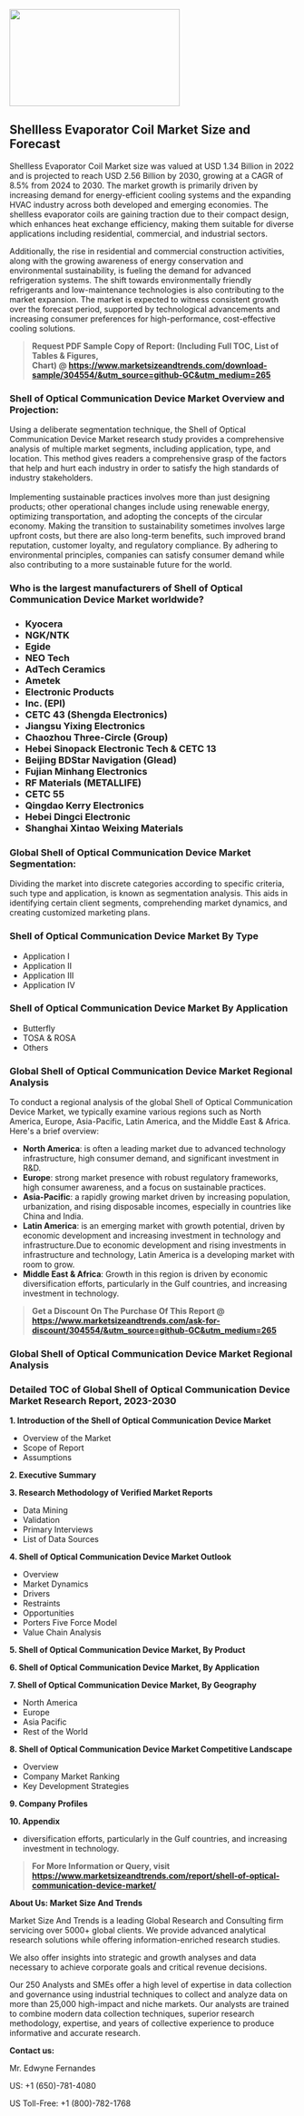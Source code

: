 <p><img class="alignnone size-medium wp-image-20088" src="https://ffe5etoiles.com/wp-content/uploads/2024/12/MST1-300x171.png" alt="" width="300" height="171" /></p><h2>Shellless Evaporator Coil Market Size and Forecast</h2><p>Shellless Evaporator Coil Market size was valued at USD 1.34 Billion in 2022 and is projected to reach USD 2.56 Billion by 2030, growing at a CAGR of 8.5% from 2024 to 2030. The market growth is primarily driven by increasing demand for energy-efficient cooling systems and the expanding HVAC industry across both developed and emerging economies. The shellless evaporator coils are gaining traction due to their compact design, which enhances heat exchange efficiency, making them suitable for diverse applications including residential, commercial, and industrial sectors.</p><p>Additionally, the rise in residential and commercial construction activities, along with the growing awareness of energy conservation and environmental sustainability, is fueling the demand for advanced refrigeration systems. The shift towards environmentally friendly refrigerants and low-maintenance technologies is also contributing to the market expansion. The market is expected to witness consistent growth over the forecast period, supported by technological advancements and increasing consumer preferences for high-performance, cost-effective cooling solutions.</p></p><blockquote id="" class=""><strong>Request PDF Sample Copy of Report: (Including Full TOC, List of Tables &amp; Figures, Chart)&nbsp;@&nbsp;<strong><a href="https://www.marketsizeandtrends.com/download-sample/304554/&utm_source=github-GC&utm_medium=265" target="_blank">https://www.marketsizeandtrends.com/download-sample/304554/&utm_source=github-GC&utm_medium=265</a></strong></strong></blockquote><h3 id="" class="">Shell of Optical Communication Device Market&nbsp;Overview and Projection:</h3><p id="" class="">Using a deliberate segmentation technique, the Shell of Optical Communication Device Market research study provides a comprehensive analysis of multiple market segments, including application, type, and location. This method gives readers a comprehensive grasp of the factors that help and hurt each industry in order to satisfy the high standards of industry stakeholders. <br /> <br />Implementing sustainable practices involves more than just designing products; other operational changes include using renewable energy, optimizing transportation, and adopting the concepts of the circular economy. Making the transition to sustainability sometimes involves large upfront costs, but there are also long-term benefits, such improved brand reputation, customer loyalty, and regulatory compliance. By adhering to environmental principles, companies can satisfy consumer demand while also contributing to a more sustainable future for the world.</p><h3 id="" class="">Who is the largest manufacturers of&nbsp;Shell of Optical Communication Device Market worldwide?</h3><h3 class=""><p><ul><li>Kyocera </li><li> NGK/NTK </li><li> Egide </li><li> NEO Tech </li><li> AdTech Ceramics </li><li> Ametek </li><li> Electronic Products </li><li> Inc. (EPI) </li><li> CETC 43 (Shengda Electronics) </li><li> Jiangsu Yixing Electronics </li><li> Chaozhou Three-Circle (Group) </li><li> Hebei Sinopack Electronic Tech & CETC 13 </li><li> Beijing BDStar Navigation (Glead) </li><li> Fujian Minhang Electronics </li><li> RF Materials (METALLIFE) </li><li> CETC 55 </li><li> Qingdao Kerry Electronics </li><li> Hebei Dingci Electronic </li><li> Shanghai Xintao Weixing Materials</li></ul></p></h3><h3 id="" class="">Global&nbsp;Shell of Optical Communication Device Market Segmentation:</h3><p id="" class="">Dividing the market into discrete categories according to specific criteria, such type and application, is known as segmentation analysis. This aids in identifying certain client segments, comprehending market dynamics, and creating customized marketing plans.</p><h3 id="" class="">Shell of Optical Communication Device Market&nbsp;By Type</h3><p><p><ul><li>Application I</li><li> Application II</li><li> Application III</li><li> Application IV</p></li></ul></p></p><h3 id="" class="">Shell of Optical Communication Device Market&nbsp;By Application</h3><p class=""><p><ul><li>Butterfly</li><li> TOSA & ROSA</li><li> Others</li></ul></p></p><h3 id="" class="">Global Shell of Optical Communication Device Market Regional Analysis</h3><p id="" class="">To conduct a regional analysis of the global Shell of Optical Communication Device Market, we typically examine various regions such as North America, Europe, Asia-Pacific, Latin America, and the Middle East &amp; Africa. Here's a brief overview:</p><ul><li><strong>North America</strong>: is often a leading market due to advanced technology infrastructure, high consumer demand, and significant investment in R&amp;D.</li><li><strong>Europe</strong>: strong market presence with robust regulatory frameworks, high consumer awareness, and a focus on sustainable practices.</li><li><strong>Asia-Pacific</strong>: a rapidly growing market driven by increasing population, urbanization, and rising disposable incomes, especially in countries like China and India.</li><li><strong>Latin America</strong>: is an emerging market with growth potential, driven by economic development and increasing investment in technology and infrastructure.Due to economic development and rising investments in infrastructure and technology, Latin America is a developing market with room to grow.</li><li><strong>Middle East &amp; Africa</strong>: Growth in this region is driven by economic diversification efforts, particularly in the Gulf countries, and increasing investment in technology.</li></ul><blockquote id="" class=""><strong>Get a Discount On The Purchase Of This Report @ <strong><a href="https://www.marketsizeandtrends.com/ask-for-discount/304554/&utm_source=github-GC&utm_medium=265" target="_blank">https://www.marketsizeandtrends.com/ask-for-discount/304554/&utm_source=github-GC&utm_medium=265</a></strong></strong></blockquote><h3 id="" class="">Global Shell of Optical Communication Device Market Regional Analysis</h3><h3 id="" class="">Detailed TOC of Global Shell of Optical Communication Device Market Research Report, 2023-2030</h3><p id="" class=""><strong>1. Introduction of the Shell of Optical Communication Device Market</strong></p><ul><li>Overview of the Market</li><li>Scope of Report</li><li>Assumptions</li></ul><p id="" class=""><strong>2. Executive Summary</strong></p><p id="" class=""><strong>3. Research Methodology of Verified Market Reports</strong></p><ul><li>Data Mining</li><li>Validation</li><li>Primary Interviews</li><li>List of Data Sources</li></ul><p id="" class=""><strong>4. Shell of Optical Communication Device Market Outlook</strong></p><ul><li>Overview</li><li>Market Dynamics</li><li>Drivers</li><li>Restraints</li><li>Opportunities</li><li>Porters Five Force Model</li><li>Value Chain Analysis</li></ul><p id="" class=""><strong>5. Shell of Optical Communication Device Market, By Product</strong></p><p id="" class=""><strong>6. Shell of Optical Communication Device Market, By Application</strong></p><p id="" class=""><strong>7. Shell of Optical Communication Device Market, By Geography</strong></p><ul><li>North America</li><li>Europe</li><li>Asia Pacific</li><li>Rest of the World</li></ul><p id="" class=""><strong>8. Shell of Optical Communication Device Market Competitive Landscape</strong></p><ul><li>Overview</li><li>Company Market Ranking</li><li>Key Development Strategies</li></ul><p id="" class=""><strong>9. Company Profiles</strong></p><p id="" class=""><strong>10. Appendix</strong></p><ul><li>diversification efforts, particularly in the Gulf countries, and increasing investment in technology.</li></ul><blockquote id="" class=""><strong>For More Information or Query, visit <strong><strong><a href="https://www.marketsizeandtrends.com/report/shell-of-optical-communication-device-market/" target="_blank">https://www.marketsizeandtrends.com/report/shell-of-optical-communication-device-market/</a></strong></strong></strong></blockquote><p id="" class=""><strong>About Us: Market Size And Trends</strong></p><p id="" class="">Market Size And Trends is a leading Global Research and Consulting firm servicing over 5000+ global clients. We provide advanced analytical research solutions while offering information-enriched research studies.</p><p id="" class="">We also offer insights into strategic and growth analyses and data necessary to achieve corporate goals and critical revenue decisions.</p><p id="" class="">Our 250 Analysts and SMEs offer a high level of expertise in data collection and governance using industrial techniques to collect and analyze data on more than 25,000 high-impact and niche markets. Our analysts are trained to combine modern data collection techniques, superior research methodology, expertise, and years of collective experience to produce informative and accurate research.</p><p id="" class=""><strong>Contact us:</strong></p><p id="" class="">Mr. Edwyne Fernandes</p><p id="" class="">US: +1 (650)-781-4080</p><p id="" class="">US Toll-Free: +1 (800)-782-1768</p>
